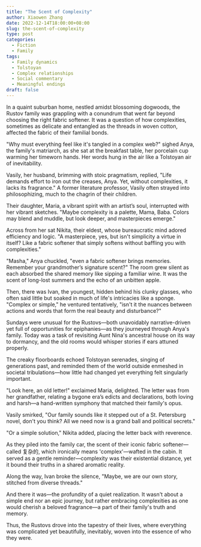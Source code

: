 ```yaml
---
title: "The Scent of Complexity"
author: Xiaowen Zhang
date: 2022-12-14T18:00:00+08:00
slug: the-scent-of-complexity
type: post
categories:
  - Fiction
  - Family
tags:
  - Family dynamics
  - Tolstoyan
  - Complex relationships
  - Social commentary
  - Meaningful endings
draft: false
---
```


In a quaint suburban home, nestled amidst blossoming dogwoods, the Rustov family was grappling with a conundrum that went far beyond choosing the right fabric softener. It was a question of how complexities, sometimes as delicate and entangled as the threads in woven cotton, affected the fabric of their familial bonds.

"Why must everything feel like it's tangled in a complex web?" sighed Anya, the family's matriarch, as she sat at the breakfast table, her porcelain cup warming her timeworn hands. Her words hung in the air like a Tolstoyan air of inevitability. 

Vasily, her husband, brimming with stoic pragmatism, replied, "Life demands effort to iron out the creases, Anya. Yet, without complexities, it lacks its fragrance." A former literature professor, Vasily often strayed into philosophizing, much to the chagrin of their children. 

Their daughter, Maria, a vibrant spirit with an artist’s soul, interrupted with her vibrant sketches. "Maybe complexity is a palette, Mama, Baba. Colors may blend and muddle, but look deeper, and masterpieces emerge."

Across from her sat Nikita, their eldest, whose bureaucratic mind adored efficiency and logic. "A masterpiece, yes, but isn't simplicity a virtue in itself? Like a fabric softener that simply softens without baffling you with complexities."

"Masha," Anya chuckled, "even a fabric softener brings memories. Remember your grandmother’s signature scent?" The room grew silent as each absorbed the shared memory like sipping a familiar wine. It was the scent of long-lost summers and the echo of an unbitten apple. 

Then, there was Ivan, the youngest, hidden behind his clunky glasses, who often said little but soaked in much of life's intricacies like a sponge. "Complex or simple," he ventured tentatively, "isn't it the nuances between actions and words that form the real beauty and disturbance?"

Sundays were unusual for the Rustovs—both unavoidably narrative-driven yet full of opportunities for epiphanies—as they journeyed through Anya's family. Today was a task of revisiting Aunt Nina's ancestral house on its way to dormancy, and the old rooms would whisper stories if ears attuned properly.

The creaky floorboards echoed Tolstoyan serenades, singing of generations past, and reminded them of the world outside enmeshed in societal tribulations—how little had changed yet everything felt singularly important.

"Look here, an old letter!" exclaimed Maria, delighted. The letter was from her grandfather, relating a bygone era’s edicts and declarations, both loving and harsh—a hand-written symphony that matched their family's opus.

Vasily smirked, "Our family sounds like it stepped out of a St. Petersburg novel, don't you think? All we need now is a grand ball and political secrets."

"Or a simple solution," Nikita added, placing the letter back with reverence.

As they piled into the family car, the scent of their iconic fabric softener—called 复杂的, which ironically means 'complex'—wafted in the cabin. It served as a gentle reminder—complexity was their existential distance, yet it bound their truths in a shared aromatic reality.

Along the way, Ivan broke the silence, "Maybe, we are our own story, stitched from diverse threads."

And there it was—the profundity of a quiet realization. It wasn't about a simple end nor an epic journey, but rather embracing complexities as one would cherish a beloved fragrance—a part of their family's truth and memory.

Thus, the Rustovs drove into the tapestry of their lives, where everything was complicated yet beautifully, inevitably, woven into the essence of who they were. 